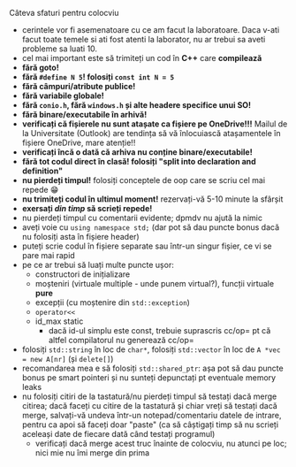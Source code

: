 Câteva sfaturi pentru colocviu
- cerintele vor fi asemenatoare cu ce am facut la laboratoare. Daca v-ati facut toate temele si ati fost atenti la laborator, nu ar trebui sa aveti probleme sa luati 10.
- cel mai important este să trimiteți un cod în **C++** care **compilează**
- **fără goto!**
- **fără `#define N 5`! folosiți `const int N = 5`**
- **fără câmpuri/atribute publice!**
- **fără variabile globale!**
- **fără `conio.h`, fără `windows.h` și alte headere specifice unui SO!**
- **fără binare/executabile în arhivă!**
- **verificați că fișierele nu sunt atașate ca fișiere pe OneDrive!!!** Mailul de la Universitate (Outlook)
  are tendința să vă înlocuiască atașamentele în fișiere OneDrive, mare atenție!!
- **verificați încă o dată că arhiva nu conține binare/executabile!**
- **fără tot codul direct în clasă! folosiți "split into declaration and definition"**
- **nu pierdeți timpul!** folosiți conceptele de oop care se scriu cel mai repede 😁
- **nu trimiteți codul în ultimul moment!** rezervați-vă 5-10 minute la sfârșit
- **exersați _din timp_ să scrieți repede!**
- nu pierdeți timpul cu comentarii evidente; dpmdv nu ajută la nimic
- aveți voie cu `using namespace std;` (dar pot să dau puncte bonus dacă nu folosiți asta în fișiere header)
- puteți scrie codul în fișiere separate sau într-un singur fișier, ce vi se pare mai rapid
- pe ce ar trebui să luați multe puncte ușor:
  - constructori de inițializare
  - moșteniri (virtuale multiple - unde punem virtual?), funcții virtuale **pure**
  - excepții (cu moștenire din `std::exception`)
  - `operator<<`
  - id_max static
    - dacă id-ul simplu este const, trebuie suprascris cc/op= pt că altfel compilatorul nu generează cc/op=
- folosiți `std::string` în loc de `char*`, folosiți `std::vector` în loc de `A *vec = new A[nr]` (și `delete[]`)
- recomandarea mea e să folosiți `std::shared_ptr`: așa pot să dau puncte bonus pe smart pointeri și nu sunteți depunctați pt eventuale memory leaks
- nu folosiți citiri de la tastatură/nu pierdeți timpul să testați dacă merge citirea; dacă faceți cu citire de la tastatură și chiar vreți să testați dacă merge, salvați-vă undeva într-un notepad/comentariu datele de intrare, pentru ca apoi să faceți doar "paste"
  (ca să câștigați timp să nu scrieți aceleași date de fiecare dată când testați programul)
  - verificați dacă merge acest truc înainte de colocviu, nu atunci pe loc; nici mie nu îmi merge din prima